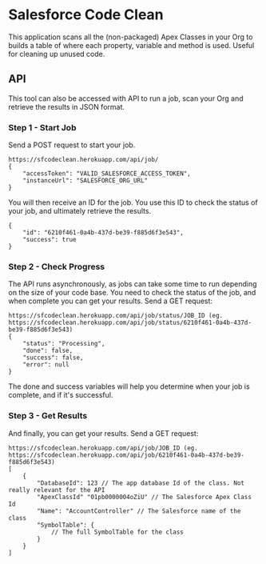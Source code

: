 # Salesforce Code Clean

This application scans all the (non-packaged) Apex Classes in your Org to builds a table of where each property, variable and method is used. Useful for cleaning up unused code.

## API

This tool can also be accessed with API to run a job, scan your Org and retrieve the results in JSON format.

### Step 1 - Start Job

Send a POST request to start your job.
```
https://sfcodeclean.herokuapp.com/api/job/
{
    "accessToken": "VALID_SALESFORCE_ACCESS_TOKEN",
    "instanceUrl": "SALESFORCE_ORG_URL"
}
```

You will then receive an ID for the job. You use this ID to check the status of your job, and ultimately retrieve the results.
```
{
    "id": "6210f461-0a4b-437d-be39-f885d6f3e543",
    "success": true
}
```


### Step 2 - Check Progress

The API runs asynchronously, as jobs can take some time to run depending on the size of your code base. You need to check the status of the job, and when complete you can get your results.
Send a GET request:
```
https://sfcodeclean.herokuapp.com/api/job/status/JOB_ID (eg. https://sfcodeclean.herokuapp.com/api/job/status/6210f461-0a4b-437d-be39-f885d6f3e543)
{
    "status": "Processing",
    "done": false,
    "success": false,
    "error": null
}
```

The done and success variables will help you determine when your job is complete, and if it's successful.


### Step 3 - Get Results

And finally, you can get your results. Send a GET request:
```
https://sfcodeclean.herokuapp.com/api/job/JOB_ID (eg. https://sfcodeclean.herokuapp.com/api/job/6210f461-0a4b-437d-be39-f885d6f3e543)
[
    {
        "DatabaseId": 123 // The app database Id of the class. Not really relevant for the API
        "ApexClassId" "01pb0000004oZiU" // The Salesforce Apex Class Id
        "Name": "AccountController" // The Salesforce name of the class
        "SymbolTable": {
            // The full SymbolTable for the class
        }
    }
]
```
